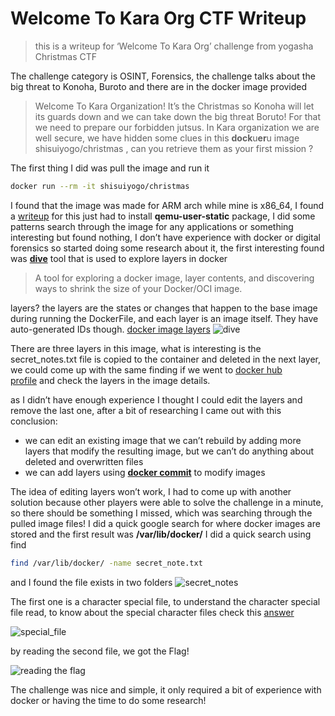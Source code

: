 # Welcome To Kara Org CTF Writeup

> this is a writeup for ‘Welcome To Kara Org’ challenge from yogasha Christmas CTF

The challenge category is OSINT, Forensics, the challenge talks about the big threat to Konoha, Buroto and there are in the docker image provided

> Welcome To Kara Organization! It’s the Christmas so Konoha will let its guards down and we can take down the big threat Boruto! For that we need to prepare our forbidden jutsus. In Kara organization we are well secure, we have hidden some clues in this **dock**u**er**u image shisuiyogo/christmas , can you retrieve them as your first mission ?

The first thing I did was pull the image and run it
```bash
docker run --rm -it shisuiyogo/christmas
```
I found that the image was made for ARM arch while mine is x86_64, I found a [writeup](https://matchboxdorry.gitbooks.io/matchboxblog/content/blogs/build_and_run_arm_images.html) for this just had to install **qemu-user-static** package, I did some patterns search through the image for any applications or something interesting but found nothing, I don’t have experience with docker or digital forensics so started doing some research about it, the first interesting found was [**dive**](https://github.com/wagoodman/dive) tool that is used to explore layers in docker

> A tool for exploring a docker image, layer contents, and discovering ways to shrink the size of your Docker/OCI image.

layers? the layers are the states or changes that happen to the base image during running the DockerFile, and each layer is an image itself. They have auto-generated IDs though. [docker image layers](https://vsupalov.com/docker-image-layers/)
![dive](https://user-images.githubusercontent.com/52073989/209802427-9cee51e2-c6ff-4aea-b015-abacc86f70d4.png)

There are three layers in this image, what is interesting is the secret_notes.txt file is copied to the container and deleted in the next layer, we could come up with the same finding if we went to [docker hub profile](https://hub.docker.com/layers/shisuiyogo/christmas/latest/images/sha256-3111e65a2097ecfe94d9326b8a101c7bbb86746a0872fd793335cba8dac1b31f) and check the layers in the image details.

as I didn’t have enough experience I thought I could edit the layers and remove the last one, after a bit of researching I came out with this conclusion:
-   we can edit an existing image that we can’t rebuild by adding more layers that modify the resulting image, but we can’t do anything about deleted and overwritten files
-   we can add layers using [**docker commit**](https://docs.docker.com/engine/reference/commandline/commit/) to modify images

The idea of editing layers won’t work, I had to come up with another solution because other players were able to solve the challenge in a minute, so there should be something I missed, which was searching through the pulled image files!
I did a quick google search for where docker images are stored and the first result was **/var/lib/docker/** I did a quick search using find
```bash
find /var/lib/docker/ -name secret_note.txt
```
and I found the file exists in two folders
![secret_notes](https://user-images.githubusercontent.com/52073989/209802432-8f4feb86-5fab-46fc-9183-69c3fe253d43.png)

The first one is a character special file, to understand the character special file read, to know about the special character files check this [answer](https://unix.stackexchange.com/a/60147)

![special_file](https://user-images.githubusercontent.com/52073989/209802434-a0a6fe18-c3bb-4a59-8fd1-366afbe934dd.png)

by reading the second file, we got the Flag!

![reading the flag](https://user-images.githubusercontent.com/52073989/209802431-3a1344a1-dac7-4d6a-bfab-78858300e4ad.png)

The challenge was nice and simple, it only required a bit of experience with docker or having the time to do some research!

